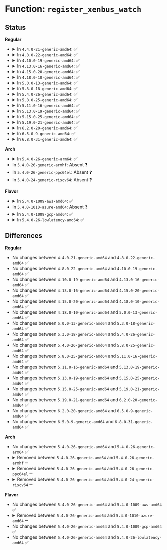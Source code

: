 # Function: <code>register_xenbus_watch</code>

## Status
<b>Regular</b>
<ul>
<li>
<details>
<summary>In <code>4.4.0-21-generic-amd64</code>: ✅</summary>

```c
int register_xenbus_watch(struct xenbus_watch * watch)
```

```json
{
  "name": "register_xenbus_watch",
  "collision_type": "Unique Global",
  "inline_type": "No",
  "funcs": [
    {
      "addr": 18446744071583882416,
      "name": "register_xenbus_watch",
      "external": true,
      "loc": "drivers/xen/xenbus/xenbus_xs.c:699",
      "file": "drivers/xen/xenbus/xenbus_xs.c",
      "inline": "seen, unknown",
      "caller_inline": [],
      "caller_func": [
        "drivers/xen/cpu_hotplug.c:setup_cpu_watcher",
        "drivers/xen/manage.c:shutdown_event",
        "drivers/xen/manage.c:shutdown_event",
        "drivers/xen/xenbus/xenbus_client.c:xenbus_watch_path",
        "drivers/xen/xenbus/xenbus_probe_backend.c:backend_probe_and_watch",
        "drivers/xen/xenbus/xenbus_dev_frontend.c:xenbus_file_write",
        "drivers/xen/xenbus/xenbus_probe_frontend.c:frontend_probe_and_watch",
        "drivers/xen/xenbus/xenbus_probe_frontend.c:frontend_probe_and_watch",
        "drivers/xen/xen-balloon.c:balloon_init_watcher"
      ]
    }
  ],
  "symbols": [
    {
      "addr": 18446744071583882416,
      "name": "register_xenbus_watch",
      "section": ".text",
      "bind": "STB_GLOBAL",
      "size": 270
    }
  ]
}
```
</details>
</li>
<li>
<details>
<summary>In <code>4.8.0-22-generic-amd64</code>: ✅</summary>

```c
int register_xenbus_watch(struct xenbus_watch * watch)
```

```json
{
  "name": "register_xenbus_watch",
  "collision_type": "Unique Global",
  "inline_type": "No",
  "funcs": [
    {
      "addr": 18446744071584213024,
      "name": "register_xenbus_watch",
      "external": true,
      "loc": "drivers/xen/xenbus/xenbus_xs.c:694",
      "file": "drivers/xen/xenbus/xenbus_xs.c",
      "inline": "seen, unknown",
      "caller_inline": [],
      "caller_func": [
        "drivers/xen/cpu_hotplug.c:setup_cpu_watcher",
        "drivers/xen/manage.c:shutdown_event",
        "drivers/xen/manage.c:shutdown_event",
        "drivers/xen/xenbus/xenbus_client.c:xenbus_watch_path",
        "drivers/xen/xenbus/xenbus_probe_backend.c:backend_probe_and_watch",
        "drivers/xen/xenbus/xenbus_dev_frontend.c:xenbus_file_write",
        "drivers/xen/xenbus/xenbus_probe_frontend.c:frontend_probe_and_watch",
        "drivers/xen/xenbus/xenbus_probe_frontend.c:frontend_probe_and_watch",
        "drivers/xen/xen-balloon.c:balloon_init_watcher"
      ]
    }
  ],
  "symbols": [
    {
      "addr": 18446744071584213024,
      "name": "register_xenbus_watch",
      "section": ".text",
      "bind": "STB_GLOBAL",
      "size": 270
    }
  ]
}
```
</details>
</li>
<li>
<details>
<summary>In <code>4.10.0-19-generic-amd64</code>: ✅</summary>

```c
int register_xenbus_watch(struct xenbus_watch * watch)
```

```json
{
  "name": "register_xenbus_watch",
  "collision_type": "Unique Global",
  "inline_type": "No",
  "funcs": [
    {
      "addr": 18446744071584394496,
      "name": "register_xenbus_watch",
      "external": true,
      "loc": "drivers/xen/xenbus/xenbus_xs.c:708",
      "file": "drivers/xen/xenbus/xenbus_xs.c",
      "inline": "seen, unknown",
      "caller_inline": [],
      "caller_func": [
        "drivers/xen/cpu_hotplug.c:setup_cpu_watcher",
        "drivers/xen/manage.c:shutdown_event",
        "drivers/xen/manage.c:shutdown_event",
        "drivers/xen/xenbus/xenbus_client.c:xenbus_watch_path",
        "drivers/xen/xenbus/xenbus_probe_backend.c:backend_probe_and_watch",
        "drivers/xen/xenbus/xenbus_dev_frontend.c:xenbus_file_write",
        "drivers/xen/xenbus/xenbus_probe_frontend.c:frontend_probe_and_watch",
        "drivers/xen/xenbus/xenbus_probe_frontend.c:frontend_probe_and_watch",
        "drivers/xen/xen-balloon.c:balloon_init_watcher"
      ]
    }
  ],
  "symbols": [
    {
      "addr": 18446744071584394496,
      "name": "register_xenbus_watch",
      "section": ".text",
      "bind": "STB_GLOBAL",
      "size": 270
    }
  ]
}
```
</details>
</li>
<li>
<details>
<summary>In <code>4.13.0-16-generic-amd64</code>: ✅</summary>

```c
int register_xenbus_watch(struct xenbus_watch * watch)
```

```json
{
  "name": "register_xenbus_watch",
  "collision_type": "Unique Global",
  "inline_type": "No",
  "funcs": [
    {
      "addr": 18446744071584478672,
      "name": "register_xenbus_watch",
      "external": true,
      "loc": "drivers/xen/xenbus/xenbus_xs.c:749",
      "file": "drivers/xen/xenbus/xenbus_xs.c",
      "inline": "seen, unknown",
      "caller_inline": [],
      "caller_func": [
        "drivers/xen/cpu_hotplug.c:setup_cpu_watcher",
        "drivers/xen/manage.c:shutdown_event",
        "drivers/xen/manage.c:shutdown_event",
        "drivers/xen/xenbus/xenbus_client.c:xenbus_watch_path",
        "drivers/xen/xenbus/xenbus_probe_backend.c:backend_probe_and_watch",
        "drivers/xen/xenbus/xenbus_dev_frontend.c:xenbus_file_write",
        "drivers/xen/xenbus/xenbus_probe_frontend.c:frontend_probe_and_watch",
        "drivers/xen/xenbus/xenbus_probe_frontend.c:frontend_probe_and_watch",
        "drivers/xen/xen-balloon.c:balloon_init_watcher"
      ]
    }
  ],
  "symbols": [
    {
      "addr": 18446744071584478672,
      "name": "register_xenbus_watch",
      "section": ".text",
      "bind": "STB_GLOBAL",
      "size": 266
    }
  ]
}
```
</details>
</li>
<li>
<details>
<summary>In <code>4.15.0-20-generic-amd64</code>: ✅</summary>

```c
int register_xenbus_watch(struct xenbus_watch * watch)
```

```json
{
  "name": "register_xenbus_watch",
  "collision_type": "Unique Global",
  "inline_type": "No",
  "funcs": [
    {
      "addr": 18446744071584888944,
      "name": "register_xenbus_watch",
      "external": true,
      "loc": "drivers/xen/xenbus/xenbus_xs.c:752",
      "file": "drivers/xen/xenbus/xenbus_xs.c",
      "inline": "seen, unknown",
      "caller_inline": [],
      "caller_func": [
        "drivers/xen/cpu_hotplug.c:setup_cpu_watcher",
        "drivers/xen/manage.c:shutdown_event",
        "drivers/xen/manage.c:shutdown_event",
        "drivers/xen/xenbus/xenbus_client.c:xenbus_watch_path",
        "drivers/xen/xenbus/xenbus_probe_backend.c:backend_probe_and_watch",
        "drivers/xen/xenbus/xenbus_dev_frontend.c:xenbus_file_write",
        "drivers/xen/xenbus/xenbus_probe_frontend.c:frontend_probe_and_watch",
        "drivers/xen/xenbus/xenbus_probe_frontend.c:frontend_probe_and_watch",
        "drivers/xen/xen-balloon.c:balloon_init_watcher"
      ]
    }
  ],
  "symbols": [
    {
      "addr": 18446744071584888944,
      "name": "register_xenbus_watch",
      "section": ".text",
      "bind": "STB_GLOBAL",
      "size": 266
    }
  ]
}
```
</details>
</li>
<li>
<details>
<summary>In <code>4.18.0-10-generic-amd64</code>: ✅</summary>

```c
int register_xenbus_watch(struct xenbus_watch * watch)
```

```json
{
  "name": "register_xenbus_watch",
  "collision_type": "Unique Global",
  "inline_type": "No",
  "funcs": [
    {
      "addr": 18446744071585120016,
      "name": "register_xenbus_watch",
      "external": true,
      "loc": "drivers/xen/xenbus/xenbus_xs.c:754",
      "file": "drivers/xen/xenbus/xenbus_xs.c",
      "inline": "seen, unknown",
      "caller_inline": [],
      "caller_func": [
        "drivers/xen/cpu_hotplug.c:setup_cpu_watcher",
        "drivers/xen/manage.c:shutdown_event",
        "drivers/xen/manage.c:shutdown_event",
        "drivers/xen/xenbus/xenbus_client.c:xenbus_watch_path",
        "drivers/xen/xenbus/xenbus_probe_backend.c:backend_probe_and_watch",
        "drivers/xen/xenbus/xenbus_dev_frontend.c:xenbus_file_write",
        "drivers/xen/xenbus/xenbus_probe_frontend.c:frontend_probe_and_watch",
        "drivers/xen/xenbus/xenbus_probe_frontend.c:frontend_probe_and_watch",
        "drivers/xen/xen-balloon.c:balloon_init_watcher"
      ]
    }
  ],
  "symbols": [
    {
      "addr": 18446744071585120016,
      "name": "register_xenbus_watch",
      "section": ".text",
      "bind": "STB_GLOBAL",
      "size": 268
    }
  ]
}
```
</details>
</li>
<li>
<details>
<summary>In <code>5.0.0-13-generic-amd64</code>: ✅</summary>

```c
int register_xenbus_watch(struct xenbus_watch * watch)
```

```json
{
  "name": "register_xenbus_watch",
  "collision_type": "Unique Global",
  "inline_type": "No",
  "funcs": [
    {
      "addr": 18446744071585230784,
      "name": "register_xenbus_watch",
      "external": true,
      "loc": "drivers/xen/xenbus/xenbus_xs.c:754",
      "file": "drivers/xen/xenbus/xenbus_xs.c",
      "inline": "seen, unknown",
      "caller_inline": [],
      "caller_func": [
        "drivers/xen/cpu_hotplug.c:setup_cpu_watcher",
        "drivers/xen/manage.c:shutdown_event",
        "drivers/xen/manage.c:shutdown_event",
        "drivers/xen/xenbus/xenbus_client.c:xenbus_watch_path",
        "drivers/xen/xenbus/xenbus_probe_backend.c:backend_probe_and_watch",
        "drivers/xen/xenbus/xenbus_dev_frontend.c:xenbus_file_write",
        "drivers/xen/xenbus/xenbus_probe_frontend.c:frontend_probe_and_watch",
        "drivers/xen/xenbus/xenbus_probe_frontend.c:frontend_probe_and_watch",
        "drivers/xen/xen-balloon.c:balloon_init_watcher"
      ]
    }
  ],
  "symbols": [
    {
      "addr": 18446744071585230784,
      "name": "register_xenbus_watch",
      "section": ".text",
      "bind": "STB_GLOBAL",
      "size": 268
    }
  ]
}
```
</details>
</li>
<li>
<details>
<summary>In <code>5.3.0-18-generic-amd64</code>: ✅</summary>

```c
int register_xenbus_watch(struct xenbus_watch * watch)
```

```json
{
  "name": "register_xenbus_watch",
  "collision_type": "Unique Global",
  "inline_type": "No",
  "funcs": [
    {
      "addr": 18446744071585442944,
      "name": "register_xenbus_watch",
      "external": true,
      "loc": "drivers/xen/xenbus/xenbus_xs.c:757",
      "file": "drivers/xen/xenbus/xenbus_xs.c",
      "inline": "seen, unknown",
      "caller_inline": [],
      "caller_func": [
        "drivers/xen/cpu_hotplug.c:setup_cpu_watcher",
        "drivers/xen/manage.c:shutdown_event",
        "drivers/xen/manage.c:shutdown_event",
        "drivers/xen/xenbus/xenbus_client.c:xenbus_watch_path",
        "drivers/xen/xenbus/xenbus_probe_backend.c:backend_probe_and_watch",
        "drivers/xen/xenbus/xenbus_dev_frontend.c:xenbus_file_write",
        "drivers/xen/xenbus/xenbus_probe_frontend.c:frontend_probe_and_watch",
        "drivers/xen/xenbus/xenbus_probe_frontend.c:frontend_probe_and_watch",
        "drivers/xen/xen-balloon.c:balloon_init_watcher"
      ]
    }
  ],
  "symbols": [
    {
      "addr": 18446744071585442944,
      "name": "register_xenbus_watch",
      "section": ".text",
      "bind": "STB_GLOBAL",
      "size": 266
    }
  ]
}
```
</details>
</li>
<li>
<details>
<summary>In <code>5.4.0-26-generic-amd64</code>: ✅</summary>

```c
int register_xenbus_watch(struct xenbus_watch * watch)
```

```json
{
  "name": "register_xenbus_watch",
  "collision_type": "Unique Global",
  "inline_type": "No",
  "funcs": [
    {
      "addr": 18446744071585583376,
      "name": "register_xenbus_watch",
      "external": true,
      "loc": "drivers/xen/xenbus/xenbus_xs.c:760",
      "file": "drivers/xen/xenbus/xenbus_xs.c",
      "inline": "seen, unknown",
      "caller_inline": [],
      "caller_func": [
        "drivers/xen/cpu_hotplug.c:setup_cpu_watcher",
        "drivers/xen/manage.c:shutdown_event",
        "drivers/xen/manage.c:shutdown_event",
        "drivers/xen/xenbus/xenbus_client.c:xenbus_watch_path",
        "drivers/xen/xenbus/xenbus_probe_backend.c:backend_probe_and_watch",
        "drivers/xen/xenbus/xenbus_dev_frontend.c:xenbus_file_write",
        "drivers/xen/xenbus/xenbus_probe_frontend.c:frontend_probe_and_watch",
        "drivers/xen/xenbus/xenbus_probe_frontend.c:frontend_probe_and_watch",
        "drivers/xen/xen-balloon.c:balloon_init_watcher"
      ]
    }
  ],
  "symbols": [
    {
      "addr": 18446744071585583376,
      "name": "register_xenbus_watch",
      "section": ".text",
      "bind": "STB_GLOBAL",
      "size": 266
    }
  ]
}
```
</details>
</li>
<li>
<details>
<summary>In <code>5.8.0-25-generic-amd64</code>: ✅</summary>

```c
int register_xenbus_watch(struct xenbus_watch * watch)
```

```json
{
  "name": "register_xenbus_watch",
  "collision_type": "Unique Global",
  "inline_type": "No",
  "funcs": [
    {
      "addr": 18446744071586305280,
      "name": "register_xenbus_watch",
      "external": true,
      "loc": "drivers/xen/xenbus/xenbus_xs.c:760",
      "file": "drivers/xen/xenbus/xenbus_xs.c",
      "inline": "seen, unknown",
      "caller_inline": [],
      "caller_func": [
        "drivers/xen/cpu_hotplug.c:setup_cpu_watcher",
        "drivers/xen/xenbus/xenbus_client.c:xenbus_watch_pathfmt",
        "drivers/xen/xenbus/xenbus_probe_backend.c:backend_probe_and_watch",
        "drivers/xen/xenbus/xenbus_dev_frontend.c:xenbus_write_watch",
        "drivers/xen/xenbus/xenbus_probe_frontend.c:frontend_probe_and_watch",
        "drivers/xen/xenbus/xenbus_probe_frontend.c:xenbus_check_frontend",
        "drivers/xen/xen-balloon.c:balloon_init_watcher"
      ]
    }
  ],
  "symbols": [
    {
      "addr": 18446744071586305280,
      "name": "register_xenbus_watch",
      "section": ".text",
      "bind": "STB_GLOBAL",
      "size": 307
    }
  ]
}
```
</details>
</li>
<li>
<details>
<summary>In <code>5.11.0-16-generic-amd64</code>: ✅</summary>

```c
int register_xenbus_watch(struct xenbus_watch * watch)
```

```json
{
  "name": "register_xenbus_watch",
  "collision_type": "Unique Global",
  "inline_type": "No",
  "funcs": [
    {
      "addr": 18446744071586424000,
      "name": "register_xenbus_watch",
      "external": true,
      "loc": "drivers/xen/xenbus/xenbus_xs.c:764",
      "file": "drivers/xen/xenbus/xenbus_xs.c",
      "inline": "seen, unknown",
      "caller_inline": [],
      "caller_func": [
        "drivers/xen/cpu_hotplug.c:setup_cpu_watcher",
        "drivers/xen/xenbus/xenbus_client.c:xenbus_watch_pathfmt",
        "drivers/xen/xenbus/xenbus_probe_backend.c:backend_probe_and_watch",
        "drivers/xen/xenbus/xenbus_dev_frontend.c:xenbus_write_watch",
        "drivers/xen/xenbus/xenbus_probe_frontend.c:frontend_probe_and_watch",
        "drivers/xen/xenbus/xenbus_probe_frontend.c:xenbus_check_frontend",
        "drivers/xen/xen-balloon.c:balloon_init_watcher"
      ]
    }
  ],
  "symbols": [
    {
      "addr": 18446744071586424000,
      "name": "register_xenbus_watch",
      "section": ".text",
      "bind": "STB_GLOBAL",
      "size": 314
    }
  ]
}
```
</details>
</li>
<li>
<details>
<summary>In <code>5.13.0-19-generic-amd64</code>: ✅</summary>

```c
int register_xenbus_watch(struct xenbus_watch * watch)
```

```json
{
  "name": "register_xenbus_watch",
  "collision_type": "Unique Global",
  "inline_type": "No",
  "funcs": [
    {
      "addr": 18446744071586307408,
      "name": "register_xenbus_watch",
      "external": true,
      "loc": "drivers/xen/xenbus/xenbus_xs.c:764",
      "file": "drivers/xen/xenbus/xenbus_xs.c",
      "inline": "seen, unknown",
      "caller_inline": [],
      "caller_func": [
        "drivers/xen/cpu_hotplug.c:setup_cpu_watcher",
        "drivers/xen/manage.c:shutdown_event",
        "drivers/xen/manage.c:shutdown_event",
        "drivers/xen/xenbus/xenbus_client.c:xenbus_watch_pathfmt",
        "drivers/xen/xenbus/xenbus_probe_backend.c:backend_probe_and_watch",
        "drivers/xen/xenbus/xenbus_dev_frontend.c:xenbus_write_watch",
        "drivers/xen/xenbus/xenbus_probe_frontend.c:frontend_probe_and_watch",
        "drivers/xen/xenbus/xenbus_probe_frontend.c:xenbus_reset_state",
        "drivers/xen/xen-balloon.c:balloon_init_watcher"
      ]
    }
  ],
  "symbols": [
    {
      "addr": 18446744071586307408,
      "name": "register_xenbus_watch",
      "section": ".text",
      "bind": "STB_GLOBAL",
      "size": 312
    }
  ]
}
```
</details>
</li>
<li>
<details>
<summary>In <code>5.15.0-25-generic-amd64</code>: ✅</summary>

```c
int register_xenbus_watch(struct xenbus_watch * watch)
```

```json
{
  "name": "register_xenbus_watch",
  "collision_type": "Unique Global",
  "inline_type": "No",
  "funcs": [
    {
      "addr": 18446744071586827008,
      "name": "register_xenbus_watch",
      "external": true,
      "loc": "drivers/xen/xenbus/xenbus_xs.c:764",
      "file": "drivers/xen/xenbus/xenbus_xs.c",
      "inline": "seen, unknown",
      "caller_inline": [],
      "caller_func": [
        "drivers/xen/cpu_hotplug.c:setup_cpu_watcher",
        "drivers/xen/manage.c:shutdown_event",
        "drivers/xen/manage.c:shutdown_event",
        "drivers/xen/xenbus/xenbus_client.c:xenbus_watch_pathfmt",
        "drivers/xen/xenbus/xenbus_probe_backend.c:backend_probe_and_watch",
        "drivers/xen/xenbus/xenbus_dev_frontend.c:xenbus_write_watch",
        "drivers/xen/xenbus/xenbus_probe_frontend.c:frontend_probe_and_watch",
        "drivers/xen/xenbus/xenbus_probe_frontend.c:xenbus_reset_state",
        "drivers/xen/xen-balloon.c:balloon_init_watcher"
      ]
    }
  ],
  "symbols": [
    {
      "addr": 18446744071586827008,
      "name": "register_xenbus_watch",
      "section": ".text",
      "bind": "STB_GLOBAL",
      "size": 312
    }
  ]
}
```
</details>
</li>
<li>
<details>
<summary>In <code>5.19.0-21-generic-amd64</code>: ✅</summary>

```c
int register_xenbus_watch(struct xenbus_watch * watch)
```

```json
{
  "name": "register_xenbus_watch",
  "collision_type": "Unique Global",
  "inline_type": "No",
  "funcs": [
    {
      "addr": 18446744071588110448,
      "name": "register_xenbus_watch",
      "external": true,
      "loc": "drivers/xen/xenbus/xenbus_xs.c:764",
      "file": "drivers/xen/xenbus/xenbus_xs.c",
      "inline": "seen, unknown",
      "caller_inline": [],
      "caller_func": [
        "drivers/xen/cpu_hotplug.c:setup_cpu_watcher",
        "drivers/xen/manage.c:shutdown_event",
        "drivers/xen/manage.c:shutdown_event",
        "drivers/xen/xenbus/xenbus_client.c:xenbus_watch_pathfmt",
        "drivers/xen/xenbus/xenbus_probe_backend.c:backend_probe_and_watch",
        "drivers/xen/xenbus/xenbus_dev_frontend.c:xenbus_write_watch",
        "drivers/xen/xenbus/xenbus_probe_frontend.c:frontend_probe_and_watch",
        "drivers/xen/xenbus/xenbus_probe_frontend.c:xenbus_reset_state",
        "drivers/xen/xen-balloon.c:balloon_init_watcher"
      ]
    }
  ],
  "symbols": [
    {
      "addr": 18446744071588110448,
      "name": "register_xenbus_watch",
      "section": ".text",
      "bind": "STB_GLOBAL",
      "size": 341
    }
  ]
}
```
</details>
</li>
<li>
<details>
<summary>In <code>6.2.0-20-generic-amd64</code>: ✅</summary>

```c
int register_xenbus_watch(struct xenbus_watch * watch)
```

```json
{
  "name": "register_xenbus_watch",
  "collision_type": "Unique Global",
  "inline_type": "No",
  "funcs": [
    {
      "addr": 18446744071589496112,
      "name": "register_xenbus_watch",
      "external": true,
      "loc": "drivers/xen/xenbus/xenbus_xs.c:764",
      "file": "drivers/xen/xenbus/xenbus_xs.c",
      "inline": "seen, unknown",
      "caller_inline": [],
      "caller_func": [
        "drivers/xen/cpu_hotplug.c:setup_cpu_watcher",
        "drivers/xen/manage.c:shutdown_event",
        "drivers/xen/manage.c:shutdown_event",
        "drivers/xen/xenbus/xenbus_client.c:xenbus_watch_pathfmt",
        "drivers/xen/xenbus/xenbus_probe_backend.c:backend_probe_and_watch",
        "drivers/xen/xenbus/xenbus_dev_frontend.c:xenbus_write_watch",
        "drivers/xen/xenbus/xenbus_probe_frontend.c:frontend_probe_and_watch",
        "drivers/xen/xenbus/xenbus_probe_frontend.c:xenbus_reset_frontend",
        "drivers/xen/xen-balloon.c:balloon_init_watcher"
      ]
    }
  ],
  "symbols": [
    {
      "addr": 18446744071589496112,
      "name": "register_xenbus_watch",
      "section": ".text",
      "bind": "STB_GLOBAL",
      "size": 341
    }
  ]
}
```
</details>
</li>
<li>
<details>
<summary>In <code>6.5.0-9-generic-amd64</code>: ✅</summary>

```c
int register_xenbus_watch(struct xenbus_watch * watch)
```

```json
{
  "name": "register_xenbus_watch",
  "collision_type": "Unique Global",
  "inline_type": "No",
  "funcs": [
    {
      "addr": 18446744071589796912,
      "name": "register_xenbus_watch",
      "external": true,
      "loc": "drivers/xen/xenbus/xenbus_xs.c:764",
      "file": "drivers/xen/xenbus/xenbus_xs.c",
      "inline": "seen, unknown",
      "caller_inline": [],
      "caller_func": [
        "drivers/xen/cpu_hotplug.c:setup_cpu_watcher",
        "drivers/xen/manage.c:shutdown_event",
        "drivers/xen/manage.c:shutdown_event",
        "drivers/xen/xenbus/xenbus_client.c:xenbus_watch_pathfmt",
        "drivers/xen/xenbus/xenbus_probe_backend.c:backend_probe_and_watch",
        "drivers/xen/xenbus/xenbus_dev_frontend.c:xenbus_write_watch",
        "drivers/xen/xenbus/xenbus_probe_frontend.c:frontend_probe_and_watch",
        "drivers/xen/xenbus/xenbus_probe_frontend.c:xenbus_reset_frontend",
        "drivers/xen/xen-balloon.c:balloon_init_watcher"
      ]
    }
  ],
  "symbols": [
    {
      "addr": 18446744071589796912,
      "name": "register_xenbus_watch",
      "section": ".text",
      "bind": "STB_GLOBAL",
      "size": 341
    }
  ]
}
```
</details>
</li>
<li>
<details>
<summary>In <code>6.8.0-31-generic-amd64</code>: ✅</summary>

```c
int register_xenbus_watch(struct xenbus_watch * watch)
```

```json
{
  "name": "register_xenbus_watch",
  "collision_type": "Unique Global",
  "inline_type": "No",
  "funcs": [
    {
      "addr": 18446744071590133136,
      "name": "register_xenbus_watch",
      "external": true,
      "loc": "drivers/xen/xenbus/xenbus_xs.c:764",
      "file": "drivers/xen/xenbus/xenbus_xs.c",
      "inline": "seen, unknown",
      "caller_inline": [],
      "caller_func": [
        "drivers/xen/cpu_hotplug.c:setup_cpu_watcher",
        "drivers/xen/manage.c:shutdown_event",
        "drivers/xen/manage.c:shutdown_event",
        "drivers/xen/xenbus/xenbus_client.c:xenbus_watch_pathfmt",
        "drivers/xen/xenbus/xenbus_probe_backend.c:backend_probe_and_watch",
        "drivers/xen/xenbus/xenbus_dev_frontend.c:xenbus_write_watch",
        "drivers/xen/xenbus/xenbus_probe_frontend.c:frontend_probe_and_watch",
        "drivers/xen/xenbus/xenbus_probe_frontend.c:xenbus_reset_frontend",
        "drivers/xen/xen-balloon.c:balloon_init_watcher"
      ]
    }
  ],
  "symbols": [
    {
      "addr": 18446744071590133136,
      "name": "register_xenbus_watch",
      "section": ".text",
      "bind": "STB_GLOBAL",
      "size": 341
    }
  ]
}
```
</details>
</li>
</ul>
<b>Arch</b>
<ul>
<li>
<details>
<summary>In <code>5.4.0-26-generic-arm64</code>: ✅</summary>

```c
int register_xenbus_watch(struct xenbus_watch * watch)
```

```json
{
  "name": "register_xenbus_watch",
  "collision_type": "Unique Global",
  "inline_type": "No",
  "funcs": [
    {
      "addr": 18446603336498247984,
      "name": "register_xenbus_watch",
      "external": true,
      "loc": "drivers/xen/xenbus/xenbus_xs.c:760",
      "file": "drivers/xen/xenbus/xenbus_xs.c",
      "inline": "seen, unknown",
      "caller_inline": [],
      "caller_func": [
        "drivers/xen/cpu_hotplug.c:setup_cpu_watcher",
        "drivers/xen/manage.c:shutdown_event",
        "drivers/xen/manage.c:shutdown_event",
        "drivers/xen/xenbus/xenbus_client.c:xenbus_watch_path",
        "drivers/xen/xenbus/xenbus_probe_backend.c:backend_probe_and_watch",
        "drivers/xen/xenbus/xenbus_dev_frontend.c:xenbus_file_write",
        "drivers/xen/xenbus/xenbus_probe_frontend.c:frontend_probe_and_watch",
        "drivers/xen/xenbus/xenbus_probe_frontend.c:frontend_probe_and_watch",
        "drivers/xen/xen-balloon.c:balloon_init_watcher"
      ]
    }
  ],
  "symbols": [
    {
      "addr": 18446603336498247984,
      "name": "register_xenbus_watch",
      "section": ".text",
      "bind": "STB_GLOBAL",
      "size": 416
    }
  ]
}
```
</details>
</li>
<li>
In <code>5.4.0-26-generic-armhf</code>: Absent ❓
</li>
<li>
In <code>5.4.0-26-generic-ppc64el</code>: Absent ❓
</li>
<li>
In <code>5.4.0-24-generic-riscv64</code>: Absent ❓
</li>
</ul>
<b>Flavor</b>
<ul>
<li>
<details>
<summary>In <code>5.4.0-1009-aws-amd64</code>: ✅</summary>

```c
int register_xenbus_watch(struct xenbus_watch * watch)
```

```json
{
  "name": "register_xenbus_watch",
  "collision_type": "Unique Global",
  "inline_type": "No",
  "funcs": [
    {
      "addr": 18446744071585345408,
      "name": "register_xenbus_watch",
      "external": true,
      "loc": "drivers/xen/xenbus/xenbus_xs.c:760",
      "file": "drivers/xen/xenbus/xenbus_xs.c",
      "inline": "seen, unknown",
      "caller_inline": [],
      "caller_func": [
        "drivers/xen/cpu_hotplug.c:setup_cpu_watcher",
        "drivers/xen/manage.c:shutdown_event",
        "drivers/xen/manage.c:shutdown_event",
        "drivers/xen/xenbus/xenbus_client.c:xenbus_watch_path",
        "drivers/xen/xenbus/xenbus_probe_backend.c:backend_probe_and_watch",
        "drivers/xen/xenbus/xenbus_dev_frontend.c:xenbus_file_write",
        "drivers/xen/xenbus/xenbus_probe_frontend.c:frontend_probe_and_watch",
        "drivers/xen/xenbus/xenbus_probe_frontend.c:frontend_probe_and_watch"
      ]
    }
  ],
  "symbols": [
    {
      "addr": 18446744071585345408,
      "name": "register_xenbus_watch",
      "section": ".text",
      "bind": "STB_GLOBAL",
      "size": 266
    }
  ]
}
```
</details>
</li>
<li>
In <code>5.4.0-1010-azure-amd64</code>: Absent ❓
</li>
<li>
<details>
<summary>In <code>5.4.0-1009-gcp-amd64</code>: ✅</summary>

```c
int register_xenbus_watch(struct xenbus_watch * watch)
```

```json
{
  "name": "register_xenbus_watch",
  "collision_type": "Unique Global",
  "inline_type": "No",
  "funcs": [
    {
      "addr": 18446744071585533776,
      "name": "register_xenbus_watch",
      "external": true,
      "loc": "drivers/xen/xenbus/xenbus_xs.c:760",
      "file": "drivers/xen/xenbus/xenbus_xs.c",
      "inline": "seen, unknown",
      "caller_inline": [],
      "caller_func": [
        "drivers/xen/cpu_hotplug.c:setup_cpu_watcher",
        "drivers/xen/manage.c:shutdown_event",
        "drivers/xen/manage.c:shutdown_event",
        "drivers/xen/xenbus/xenbus_client.c:xenbus_watch_path",
        "drivers/xen/xenbus/xenbus_probe_backend.c:backend_probe_and_watch",
        "drivers/xen/xenbus/xenbus_dev_frontend.c:xenbus_file_write",
        "drivers/xen/xenbus/xenbus_probe_frontend.c:frontend_probe_and_watch",
        "drivers/xen/xenbus/xenbus_probe_frontend.c:frontend_probe_and_watch",
        "drivers/xen/xen-balloon.c:balloon_init_watcher"
      ]
    }
  ],
  "symbols": [
    {
      "addr": 18446744071585533776,
      "name": "register_xenbus_watch",
      "section": ".text",
      "bind": "STB_GLOBAL",
      "size": 266
    }
  ]
}
```
</details>
</li>
<li>
<details>
<summary>In <code>5.4.0-26-lowlatency-amd64</code>: ✅</summary>

```c
int register_xenbus_watch(struct xenbus_watch * watch)
```

```json
{
  "name": "register_xenbus_watch",
  "collision_type": "Unique Global",
  "inline_type": "No",
  "funcs": [
    {
      "addr": 18446744071585641776,
      "name": "register_xenbus_watch",
      "external": true,
      "loc": "drivers/xen/xenbus/xenbus_xs.c:760",
      "file": "drivers/xen/xenbus/xenbus_xs.c",
      "inline": "seen, unknown",
      "caller_inline": [],
      "caller_func": [
        "drivers/xen/cpu_hotplug.c:setup_cpu_watcher",
        "drivers/xen/manage.c:shutdown_event",
        "drivers/xen/manage.c:shutdown_event",
        "drivers/xen/xenbus/xenbus_client.c:xenbus_watch_path",
        "drivers/xen/xenbus/xenbus_probe_backend.c:backend_probe_and_watch",
        "drivers/xen/xenbus/xenbus_dev_frontend.c:xenbus_file_write",
        "drivers/xen/xenbus/xenbus_probe_frontend.c:frontend_probe_and_watch",
        "drivers/xen/xenbus/xenbus_probe_frontend.c:frontend_probe_and_watch",
        "drivers/xen/xen-balloon.c:balloon_init_watcher"
      ]
    }
  ],
  "symbols": [
    {
      "addr": 18446744071585641776,
      "name": "register_xenbus_watch",
      "section": ".text",
      "bind": "STB_GLOBAL",
      "size": 263
    }
  ]
}
```
</details>
</li>
</ul>

## Differences
<b>Regular</b>
<ul>
<li>
No changes between <code>4.4.0-21-generic-amd64</code> and <code>4.8.0-22-generic-amd64</code> ✅
</li>
<li>
No changes between <code>4.8.0-22-generic-amd64</code> and <code>4.10.0-19-generic-amd64</code> ✅
</li>
<li>
No changes between <code>4.10.0-19-generic-amd64</code> and <code>4.13.0-16-generic-amd64</code> ✅
</li>
<li>
No changes between <code>4.13.0-16-generic-amd64</code> and <code>4.15.0-20-generic-amd64</code> ✅
</li>
<li>
No changes between <code>4.15.0-20-generic-amd64</code> and <code>4.18.0-10-generic-amd64</code> ✅
</li>
<li>
No changes between <code>4.18.0-10-generic-amd64</code> and <code>5.0.0-13-generic-amd64</code> ✅
</li>
<li>
No changes between <code>5.0.0-13-generic-amd64</code> and <code>5.3.0-18-generic-amd64</code> ✅
</li>
<li>
No changes between <code>5.3.0-18-generic-amd64</code> and <code>5.4.0-26-generic-amd64</code> ✅
</li>
<li>
No changes between <code>5.4.0-26-generic-amd64</code> and <code>5.8.0-25-generic-amd64</code> ✅
</li>
<li>
No changes between <code>5.8.0-25-generic-amd64</code> and <code>5.11.0-16-generic-amd64</code> ✅
</li>
<li>
No changes between <code>5.11.0-16-generic-amd64</code> and <code>5.13.0-19-generic-amd64</code> ✅
</li>
<li>
No changes between <code>5.13.0-19-generic-amd64</code> and <code>5.15.0-25-generic-amd64</code> ✅
</li>
<li>
No changes between <code>5.15.0-25-generic-amd64</code> and <code>5.19.0-21-generic-amd64</code> ✅
</li>
<li>
No changes between <code>5.19.0-21-generic-amd64</code> and <code>6.2.0-20-generic-amd64</code> ✅
</li>
<li>
No changes between <code>6.2.0-20-generic-amd64</code> and <code>6.5.0-9-generic-amd64</code> ✅
</li>
<li>
No changes between <code>6.5.0-9-generic-amd64</code> and <code>6.8.0-31-generic-amd64</code> ✅
</li>
</ul>
<b>Arch</b>
<ul>
<li>
No changes between <code>5.4.0-26-generic-amd64</code> and <code>5.4.0-26-generic-arm64</code> ✅
</li>
<li>
<details>
<summary>Removed between <code>5.4.0-26-generic-amd64</code> and <code>5.4.0-26-generic-armhf</code> ➖</summary>

```c
int register_xenbus_watch(struct xenbus_watch * watch)
```
</details>
</li>
<li>
<details>
<summary>Removed between <code>5.4.0-26-generic-amd64</code> and <code>5.4.0-26-generic-ppc64el</code> ➖</summary>

```c
int register_xenbus_watch(struct xenbus_watch * watch)
```
</details>
</li>
<li>
<details>
<summary>Removed between <code>5.4.0-26-generic-amd64</code> and <code>5.4.0-24-generic-riscv64</code> ➖</summary>

```c
int register_xenbus_watch(struct xenbus_watch * watch)
```
</details>
</li>
</ul>
<b>Flavor</b>
<ul>
<li>
No changes between <code>5.4.0-26-generic-amd64</code> and <code>5.4.0-1009-aws-amd64</code> ✅
</li>
<li>
<details>
<summary>Removed between <code>5.4.0-26-generic-amd64</code> and <code>5.4.0-1010-azure-amd64</code> ➖</summary>

```c
int register_xenbus_watch(struct xenbus_watch * watch)
```
</details>
</li>
<li>
No changes between <code>5.4.0-26-generic-amd64</code> and <code>5.4.0-1009-gcp-amd64</code> ✅
</li>
<li>
No changes between <code>5.4.0-26-generic-amd64</code> and <code>5.4.0-26-lowlatency-amd64</code> ✅
</li>
</ul>
